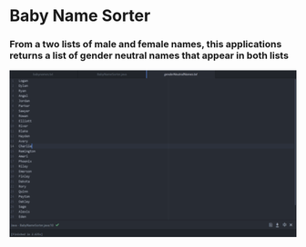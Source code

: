 # Baby Name Sorter
### From a two lists of male and female names, this applications returns a list of gender neutral names that appear in both lists
![babysorter.png](https://github.com/katherinesmirnov/2020CP2Project/blob/main/BabySorter/babysorter.png)
